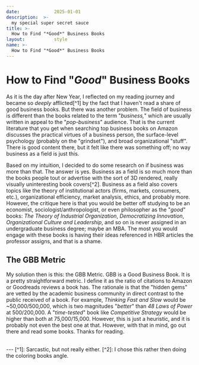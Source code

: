 ```yaml
---
date:             2025-01-01
description:  >-
  my special super secret sauce
title: >-
  How to Find "*Good*" Business Books
layout:           style
name: >-
  How to Find "*Good*" Business Books
---
```


# How to Find "*Good*" Business Books

As it is the day after New Year, I reflected on my reading journey and became so *deeply* afflicted[^1] by the fact that I haven't read a share of good business books. But there was another problem. The field of business is different than the books related to the term "*business,*" which are usually written in appeal to the "*pop-business*" audience. That is the current literature that you get when searching top business books on Amazon discusses the practical virtues of a business person, the surface-level psychology (probably on the "grindset"), and broad organizational "stuff". There is good content there, but it felt like there was something off; no way business as a field is just this.

Based on my intuition, I decided to do some research on if business was more than that. The answer is yes. Business as a field is so much more than the books people tout or advertise with the sort of 3D rendered, really visually uninteresting book covers[^2]. Business as a field also covers topics like the theory of institutional actors (firms, markets, consumers, etc.), organizational efficiency, market analysis, ethics, and probably more. However, the critique here is that you would be better off studying to be an economist, sociologist/anthropologist, or even philosopher as the "*good*" books: *The Theory of Industrial Organization*, *Democratizing Innovation*, *Organizational Culture and Leadership*, and so on is never assigned in an undergraduate business degree; maybe an MBA. The most you would engage with these books is having their ideas referenced in HBR articles the professor assigns, and that is a shame.

## The GBB Metric

My solution then is this: the GBB Metric. GBB is a Good Business Book. It is a pretty straightforward metric. I define it as the ratio of citations to Amazon or Goodreads reviews a book has. The rationale is that the "hidden gems" are vetted by the academic business community in direct contrast to the public received of a book. For example, *Thinking Fast and Slow* would be ~50,000/500,000, which is two magnitudes "*better*" than *48 Laws of Power* at 500/200,000. A "*time-tested*" book like *Competitive Strategy* would be higher than both at 75,000/15,000. However, this is just a heuristic, and it is probably not even the best one at that. However, with that in mind, go out there and read some books. Thanks for reading.

<br/>
---
[^1]: Sarcastic, but not really either.
[^2]: I chose this rather then doing the coloring books angle.
